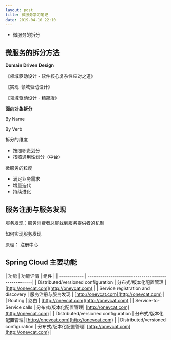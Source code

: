 ```yaml
---
layout: post
title: 微服务学习笔记
date: 2019-04-10 22:10
---
```


- 微服务的拆分


## 微服务的拆分方法

**Domain Driven Design**

《领域驱动设计 - 软件核心复杂性应对之道》

《实现-领域驱动设计》

《领域驱动设计 - 精简版》

**面向对象拆分**

By Name

By Verb


拆分的维度
- 按照职责划分
- 按照通用性划分（中台）

微服务的粒度
- 满足业务需求
- 增量迭代
- 持续进化



## 服务注册与服务发现

服务发现：服务消费者总能找到服务提供者的机制

如何实现服务发现

原理： 注册中心



## Spring Cloud 主要功能

| 功能          |                功能详情                                | 组件  |
| ------------ | ---------------------------------------------------|
| Distributed/versioned configuration   | 分布式/版本化配置管理 | [http://onevcat.com](http://onevcat.com)           |
| Service registration and discovery    | 服务注册与服务发现 | [http://onevcat.com](http://onevcat.com)           |
| Routing   | 路由 | [http://onevcat.com](http://onevcat.com)           |
| Service-to-Service calls   | 分布式/版本化配置管理| [http://onevcat.com](http://onevcat.com)           |
| Distributed/versioned configuration   | 分布式/版本化配置管理| [http://onevcat.com](http://onevcat.com)           |
| Distributed/versioned configuration   | 分布式/版本化配置管理| [http://onevcat.com](http://onevcat.com)           |
